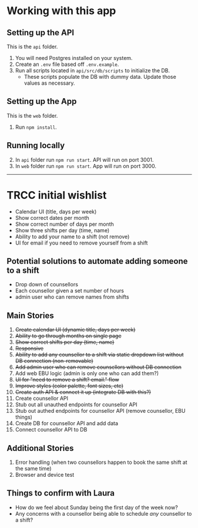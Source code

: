 # Working with this app

## Setting up the API
This is the `api` folder.

1. You will need Postgres installed on your system.
2. Create an `.env` file based off `.env.example`. 
3. Run all scripts located in `api/src/db/scripts` to initialize the DB.
    - These scripts populate the DB with dummy data. Update those values as necessary. 
    
## Setting up the App
This is the `web` folder.

1. Run `npm install`. 

## Running locally
2. In `api` folder run `npm run start`. API will run on port 3001.
3. In `web` folder run `npm run start`. App will run on port 3000.

---

# TRCC initial wishlist
- Calendar UI (title, days per week)
- Show correct dates per month
- Show correct number of days per month
- Show three shifts per day (time, name)
- Ability to add your name to a shift (not remove)
- UI for email if you need to remove yourself from a shift

## Potential solutions to automate adding someone to a shift
- Drop down of counsellors
- Each counsellor given a set number of hours
- admin user who can remove names from shifts

## Main Stories
1. ~~Create calendar UI (dynamic title, days per week)~~
2. ~~Ability to go through months on single page~~
3. ~~Show correct shifts per day (time, name)~~
4. ~~Responsive~~
5. ~~Ability to add any counsellor to a shift via static dropdown list without DB connection (non-removable)~~
6. ~~Add admin user who can remove counsellors without DB connection~~
7. Add web EBU logic (admin is only one who can add them?)
8. ~~UI for "need to remove a shift? email." flow~~
9. ~~Improve styles (color palette, font sizes, etc)~~
10. ~~Create auth API & connect it up (integrate DB with this?)~~
11. Create counsellor API
12. Stub out all unauthed endpoints for counsellor API
13. Stub out authed endpoints for counsellor API (remove counsellor, EBU things)
14. Create DB for counsellor API and add data
15. Connect counsellor API to DB

## Additional Stories
1. Error handling (when two counsellors happen to book the same shift at the same time)
2. Browser and device test

## Things to confirm with Laura
- How do we feel about Sunday being the first day of the week now?
- Any concerns with a counsellor being able to schedule *any* counsellor to a shift?
